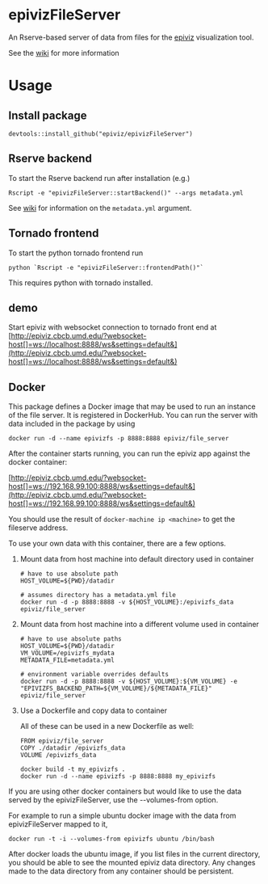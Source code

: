 # epivizFileServer

An Rserve-based server of data from files for the [epiviz](http://epiviz.org) visualization tool.

See the [wiki](https://github.com/epiviz/epivizFileServer/wiki) for more information

# Usage

## Install package

```{r}
devtools::install_github("epiviz/epivizFileServer")
```

## Rserve backend

To start the Rserve backend run after installation (e.g.)

```{bash}
Rscript -e "epivizFileServer::startBackend()" --args metadata.yml
```

See [wiki](https://github.com/epiviz/epivizFileServer/wiki) for information on the `metadata.yml` argument.

## Tornado frontend

To start the python tornado frontend run

```{bash}
python `Rscript -e "epivizFileServer::frontendPath()"`
```

This requires python with tornado installed.

## demo

Start epiviz with websocket connection to tornado front end at [http://epiviz.cbcb.umd.edu/?websocket-host[]=ws://localhost:8888/ws&settings=default&](http://epiviz.cbcb.umd.edu/?websocket-host[]=ws://localhost:8888/ws&settings=default&)

## Docker

This package defines a Docker image that may be used to run an instance of the file server.
It is registered in DockerHub. You can run the server with data included in the package by using

```{bash}
docker run -d --name epivizfs -p 8888:8888 epiviz/file_server
```

After the container starts running, you can run the epiviz app against the docker container:

[http://epiviz.cbcb.umd.edu/?websocket-host[]=ws://192.168.99.100:8888/ws&settings=default&](http://epiviz.cbcb.umd.edu/?websocket-host[]=ws://192.168.99.100:8888/ws&settings=default&)

You should use the result of `docker-machine ip <machine>` to get the fileserve address.

To use your own data with this container, there are a few options.

1. Mount data from host machine into default directory used in container

    ```{bash}
    # have to use absolute path
    HOST_VOLUME=${PWD}/datadir
    
    # assumes directory has a metadata.yml file
    docker run -d -p 8888:8888 -v ${HOST_VOLUME}:/epivizfs_data epiviz/file_server
    ```

2. Mount data from host machine into a different volume used in container

    ```{bash}
    # have to use absolute paths
    HOST_VOLUME=${PWD}/datadir
    VM_VOLUME=/epivizfs_mydata
    METADATA_FILE=metadata.yml
    
    # environment variable overrides defaults
    docker run -d -p 8888:8888 -v ${HOST_VOLUME}:${VM_VOLUME} -e "EPIVIZFS_BACKEND_PATH=${VM_VOLUME}/${METADATA_FILE}" epiviz/file_server
    ```

3. Use a Dockerfile and copy data to container

    All of these can be used in a new Dockerfile as well:
    
    ```{dockerfile}
    FROM epiviz/file_server
    COPY ./datadir /epivizfs_data
    VOLUME /epivizfs_data
    ```
    
    ```{bash}
    docker build -t my_epivizfs .
    docker run -d --name epivizfs -p 8888:8888 my_epivizfs
    ```

If you are using other docker containers but would like to use the data served by the epivizFileServer, use the --volumes-from option.

For example to run a simple ubuntu docker image with the data from epivizFileServer mapped to it,

```{bash}
docker run -t -i --volumes-from epivizfs ubuntu /bin/bash
```

After docker loads the ubuntu image, if you list files in the current directory, you should be able to see the mounted epiviz data directory. Any changes made to the data directory from any container should be persistent.